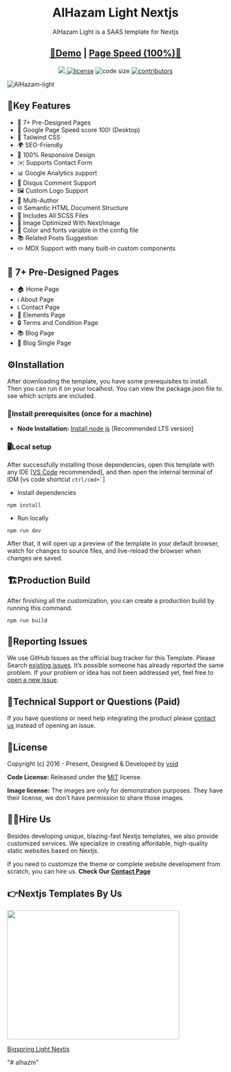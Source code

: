 <h1 align=center>AlHazam Light Nextjs</h1>
<p align=center>AlHazam Light is a SAAS template for Nextjs</p>
<h2 align="center"> <a target="_blank" href="https://AlHazam-light-nextjs.vercel.app/" rel="nofollow">👀Demo</a> | <a  target="_blank" href="https://pagespeed.web.dev/report?url=https%3A%2F%2FAlHazam-light-nextjs.vercel.app%2F&form_factor=desktop">Page Speed (100%)🚀</a>
</h2>

<p align=center>
  <a href="https://github.com/vercel/next.js/releases/tag/v13.0.6" alt="Contributors">
    <img src="https://img.shields.io/static/v1?label=NEXTJS&message=13.0&color=000&logo=nextjs" />
  </a>

  <a href="https://github.com/void/AlHazam-light-nextjs/blob/main/LICENSE">
    <img src="https://img.shields.io/github/license/void/AlHazam-light-nextjs" alt="license"></a>

  <img src="https://img.shields.io/github/languages/code-size/void/AlHazam-light-nextjs" alt="code size">

  <a href="https://github.com/void/AlHazam-light-nextjs/graphs/contributors">
    <img src="https://img.shields.io/github/contributors/void/bigspring-light-nextjs" alt="contributors"></a>
</p>

![AlHazam-light](https://demo.gethugothemes.com/thumbnails/AlHazam-light.png)


## 🔑Key Features
- 📄 7+ Pre-Designed Pages
- 🚀 Google Page Speed score 100! (Desktop)
- 🎨 Tailwind CSS
- 🌍 SEO-Friendly
- 📱 100% Responsive Design
- ✉️ Supports Contact Form
- 📊 Google Analytics support
- 💬 Disqus Comment Support
- 🖼️ Custom Logo Support
- 👥 Multi-Author
- 🌐 Semantic HTML Document Structure
- 🎨 Includes All SCSS Files
- 🌅 Image Optimized With Next/image
- 🎨 Color and fonts variable in the config file
- 📚 Related Posts Suggestion
- ✏️ MDX Support with many built-in custom components

## 📄 7+ Pre-Designed Pages
- 🏠 Home Page
- ℹ️ About Page
- 📞 Contact Page
- 🎨 Elements Page
- 🔒 Terms and Condition Page
- 📚 Blog Page
- 📝 Blog Single Page


<!-- installation -->
## ⚙️Installation

After downloading the template, you have some prerequisites to install. Then you can run it on your localhost. You can view the package.json file to see which scripts are included.

### 🔧Install prerequisites (once for a machine)

- **Node Installation:** [Install node js](https://nodejs.org/en/download/) [Recommended LTS version]

### 🖥️Local setup

After successfully installing those dependencies, open this template with any IDE [[VS Code](https://code.visualstudio.com/) recommended], and then open the internal terminal of IDM [vs code shortcut <code>ctrl/cmd+\`</code>]

- Install dependencies

```
npm install
```

- Run locally

```
npm run dev
```

After that, it will open up a preview of the template in your default browser, watch for changes to source files, and live-reload the browser when changes are saved.

## 🏗️Production Build

After finishing all the customization, you can create a production build by running this command.

```
npm run build
```

<!-- reporting issue -->
## 🐞Reporting Issues

We use GitHub Issues as the official bug tracker for this Template. Please Search [existing issues](https://github.com/void/AlHazam-light-nextjs/issues). It’s possible someone has already reported the same problem.
If your problem or idea has not been addressed yet, feel free to [open a new issue](https://github.com/void/AlHazam-light-nextjs/issues).

<!-- support -->
## 💬Technical Support or Questions (Paid)

If you have questions or need help integrating the product please [contact us](https://void.com/contact) instead of opening an issue.

<!-- licence -->
## 📄License

Copyright (c) 2016 - Present, Designed & Developed by [void](https://void.com)

**Code License:** Released under the [MIT](https://github.com/void/AlHazam-light-nextjs/blob/main/LICENSE) license.

**Image license:** The images are only for demonstration purposes. They have their license, we don't have permission to share those images.

## 👨‍💻Hire Us

Besides developing unique, blazing-fast Nextjs templates, we also provide customized services. We specialize in creating affordable, high-quality static websites based on Nextjs.

If you need to customize the theme or complete website development from scratch, you can hire us. **Check Our
[Contact Page](https://void.com/contact)**

## 👉Nextjs Templates By Us

<a href="https://void.com/products/bigspring-light-nextjs">
<img src="https://demo.gethugothemes.com/thumbnails/bigspring.png" height="300" width="400"/>
<p>Bigspring Light Nextjs</p>
</a>
"# alhazm" 
